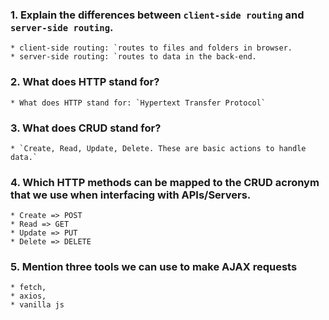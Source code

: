 ### 1.  Explain the differences between `client-side routing` and `server-side routing`.

	* client-side routing: `routes to files and folders in browser.
	* server-side routing: `routes to data in the back-end.
### 2.  What does HTTP stand for?

	* What does HTTP stand for: `Hypertext Transfer Protocol`

### 3.  What does CRUD stand for?

	* `Create, Read, Update, Delete. These are basic actions to handle data.`

### 4.  Which HTTP methods can be mapped to the CRUD acronym that we use when interfacing with APIs/Servers.

	* Create => POST
	* Read => GET
	* Update => PUT
	* Delete => DELETE

### 5.  Mention three tools we can use to make AJAX requests

	* fetch, 
	* axios, 
	* vanilla js